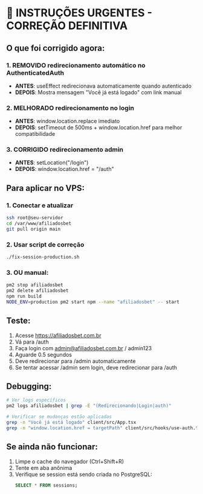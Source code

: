 # 🚨 INSTRUÇÕES URGENTES - CORREÇÃO DEFINITIVA

## O que foi corrigido agora:

### 1. REMOVIDO redirecionamento automático no AuthenticatedAuth
- **ANTES**: useEffect redirecionava automaticamente quando autenticado
- **DEPOIS**: Mostra mensagem "Você já está logado" com link manual

### 2. MELHORADO redirecionamento no login
- **ANTES**: window.location.replace imediato
- **DEPOIS**: setTimeout de 500ms + window.location.href para melhor compatibilidade

### 3. CORRIGIDO redirecionamento admin
- **ANTES**: setLocation("/login") 
- **DEPOIS**: window.location.href = "/auth"

## Para aplicar no VPS:

### 1. Conectar e atualizar
```bash
ssh root@seu-servidor
cd /var/www/afiliadosbet
git pull origin main
```

### 2. Usar script de correção
```bash
./fix-session-production.sh
```

### 3. OU manual:
```bash
pm2 stop afiliadosbet
pm2 delete afiliadosbet
npm run build
NODE_ENV=production pm2 start npm --name "afiliadosbet" -- start
```

## Teste:
1. Acesse https://afiliadosbet.com.br
2. Vá para /auth
3. Faça login com admin@afiliadosbet.com.br / admin123
4. Aguarde 0.5 segundos
5. Deve redirecionar para /admin automaticamente
6. Se tentar acessar /admin sem login, deve redirecionar para /auth

## Debugging:
```bash
# Ver logs específicos
pm2 logs afiliadosbet | grep -E "(Redirecionando|Login|auth)"

# Verificar se mudanças estão aplicadas
grep -n "Você já está logado" client/src/App.tsx
grep -n "window.location.href = targetPath" client/src/hooks/use-auth.ts
```

## Se ainda não funcionar:
1. Limpe o cache do navegador (Ctrl+Shift+R)
2. Tente em aba anônima
3. Verifique se session está sendo criada no PostgreSQL:
   ```sql
   SELECT * FROM sessions;
   ```